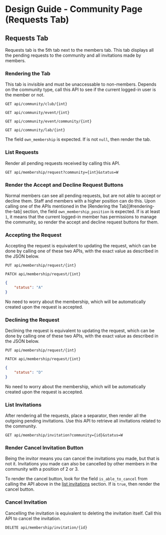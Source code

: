 # Design Guide - Community Page (Requests Tab)

## Requests Tab

Requests tab is the 5th tab next to the members tab. This tab displays all the pending requests to the community and all invitations made by members.

### Rendering the Tab

This tab is invisible and must be unaccessable to non-members. Depends on the community type, call this API to see if the current logged-in user is the member or not.

`GET api/community/club/{int}`

`GET api/community/event/{int}`

`GET api/community/event/community/{int}`

`GET api/community/lab/{int}`

The field `own_membership` is expected. If is not `null`, then render the tab.

### List Requests

Render all pending requests received by calling this API.

`GET api/membership/request?community={int}&status=W`

### Render the Accept and Decline Request Buttons

Normal members can see all pending requests, but are not able to accept or decline them. Staff and members with a higher position can do this. Upon calling one of the APIs mentioned in the [Rendering the Tab][#rendering-the-tab] section, the field `own_membership_position` is expected. If is at least `1`, it means that the current logged-in member has permissions to manage the community, so render the accept and decline request buttons for them.

### Accepting the Request

Accepting the request is equivalent to updating the request, which can be done by calling one of these two APIs, with the exact value as described in the JSON below.

`PUT api/membership/request/{int}`

`PATCH api/membership/request/{int}`

```json
{
    "status": "A"
}
```

No need to worry about the membership, which will be automatically created upon the request is accepted.

### Declining the Request

Declining the request is equivalent to updating the request, which can be done by calling one of these two APIs, with the exact value as described in the JSON below.

`PUT api/membership/request/{int}`

`PATCH api/membership/request/{int}`

```json
{
    "status": "D"
}
```

No need to worry about the membership, which will be automatically created upon the request is accepted.

### List Invitations

After rendering all the requests, place a separator, then render all the outgoing pending invitations. Use this API to retrieve all invitations related to the community.

`GET api/membership/invitation?community={id}&status=W`

### Render Cancel Invitation Button

Being the invitor means you can cancel the invitations you made, but that is not it. Invitations you made can also be cancelled by other members in the community with a position of 2 or 3.

To render the cancel button, look for the field `is_able_to_cancel` from calling the API above in the [list invitations](#list-invitations) section. If is `true`, then render the cancel button.

### Cancel Invitation

Cancelling the invitation is equivalent to deleting the invitation itself. Call this API to cancel the invitation.

`DELETE api/membership/invitation/{id}`
